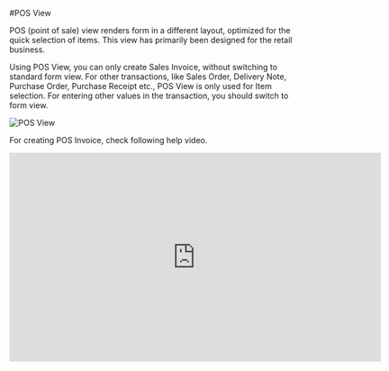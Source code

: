 #POS View

POS (point of sale) view renders form in a different layout, optimized for the quick selection of items. This view has primarily been designed for the retail business.

Using POS View, you can only create Sales Invoice, without switching to standard form view. For other transactions, like Sales Order, Delivery Note, Purchase Order, Purchase Receipt etc., POS View is only used for Item selection. For entering other values in the transaction, you should switch to form view.

<img alt="POS View" class="screenshot" src="{{docs_base_url}}/assets/img/articles/pos-view.gif">

For creating POS Invoice, check following help video.

<iframe width="660" height="371" src="https://www.youtube.com/embed/zU8YXEc_fJo" frameborder="0" allowfullscreen></iframe>
